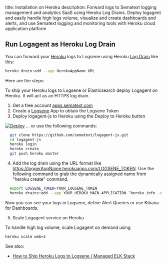 title: Installation on Heroku
description: Forward logs to Sematext logging management and analytics SaaS using Heroku Log Drains. Deploy logagent and easily handle high logs volume, visualize and create dashboards and alerts, and use Sematext logging and monitoring tools with Heroku cloud application platform 

## Run Logagent as Heroku Log Drain

You can forward your [Heroku](http://www.heroku.com) logs to Logsene using Heroku [Log Drain](https://devcenter.heroku.com/articles/log-drains) like this:
``` bash
heroku drain:add --app HerokuAppName URL
```
Here are the steps:

To ship your Heroku logs to Logsene or Elasticsearch deploy Logagent on Heroku. It will act as an HTTPS log drain. 

1. Get a free account [apps.sematext.com](https://apps.sematext.com/ui/registration)
2. Create a [Logsene](http://www.sematext.com/logsene/) App to obtain the Logsene Token
3. Deploy logagent-js to Heroku using the Deploy to Heroku button

[![Deploy](https://www.herokucdn.com/deploy/button.png)](https://heroku.com/deploy?template=https://github.com/sematext/logagent-js) 
... or use the following commands:

``` bash
  git clone https://github.com/sematext/logagent-js.git
  cd logagent-js
  heroku login 
  heroku create
  git push heroku master
```

4. Add the log drain using the URL format like https://loggerAppName.herokuapps.com/LOGSENE_TOKEN.
  Use the following command to grab the dynamically assigned name from "heroku create" command.

``` bash
  export LOGSENE_TOKEN=YOUR_LOGSENE_TOKEN
  heroku drains:add --app YOUR_HEROKU_MAIN_APPLICATION `heroku info -s | grep web-url | cut -d= -f2`$LOGSENE_TOKEN
```

Now you can see your logs in Logsene, define Alert Queries or use Kibana for Dashboards. 

5. Scale Logagent service on Heroku

To handle high log volume, scale Logagent on demand using 
``` bash
heroku scale web=3
```
See also:
- [How to Ship Heroku Logs to Logsene / Managed ELK Stack](https://sematext.com/blog/2016/02/18/how-to-ship-heroku-logs-to-logsene-managed-elk-stack/)
